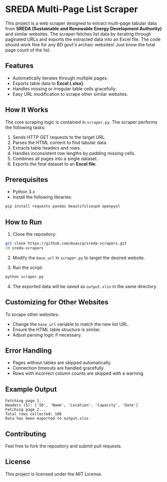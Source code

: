 # SREDA Multi-Page List Scraper

This project is a web scraper designed to extract multi-page tabular data from **SREDA (Sustainable and Renewable Energy Development Authority)** and similar websites. The scraper fetches list data by iterating through paginated URLs and exports the extracted data into an Excel file. The code should work fine for any BD govt's archaic websites! Just know the total page count of the list.

## Features
- Automatically iterates through multiple pages.
- Exports table data to **Excel (.xlsx)**.
- Handles missing or irregular table cells gracefully.
- Easy URL modification to scrape other similar websites.

## How It Works
The core scraping logic is contained in `scraper.py`. The scraper performs the following tasks:
1. Sends HTTP GET requests to the target URL.
2. Parses the HTML content to find tabular data.
3. Extracts table headers and rows.
4. Handles inconsistent row lengths by padding missing cells.
5. Combines all pages into a single dataset.
6. Exports the final dataset to an **Excel file**.

## Prerequisites
- Python 3.x
- Install the following libraries:

```bash
pip install requests pandas beautifulsoup4 openpyxl
```

## How to Run
1. Clone the repository:

```bash
git clone https://github.com/muasiq/sreda-scrapers.git
cd sreda-scrapers
```

2. Modify the `base_url` in `scraper.py` to target the desired website.

3. Run the script:

```bash
python scraper.py
```

4. The exported data will be saved as `output.xlsx` in the same directory.

## Customizing for Other Websites
To scrape other websites:
- Change the `base_url` variable to match the new list URL.
- Ensure the HTML table structure is similar.
- Adjust parsing logic if necessary.

## Error Handling
- Pages without tables are skipped automatically.
- Connection timeouts are handled gracefully.
- Rows with incorrect column counts are skipped with a warning.

## Example Output
```
Fetching page 1...
Headers (5): ['ID', 'Name', 'Location', 'Capacity', 'Date']
Fetching page 2...
Total rows collected: 100
Data has been exported to output.xlsx
```

## Contributing
Feel free to fork the repository and submit pull requests.

## License
This project is licensed under the MIT License.

